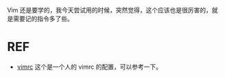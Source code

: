 Vim 还是要学的，我今天尝试用的时候，突然觉得，这个应该也是很厉害的，就是需要记的指令多了些。









# REF

* [vimrc](https://gist.github.com/keelii/1aab5f9aa5b47afa651c7fc84b8e9875) 这个是一个人的 vimrc 的配置，可以参考一下。